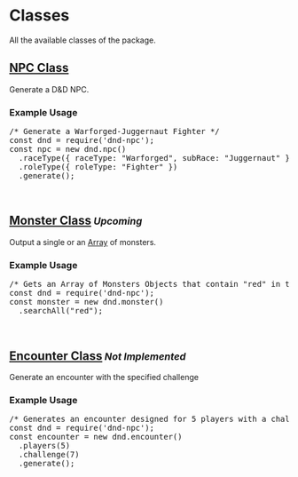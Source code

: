 <script>const page = "class"</script>

<h1 class="center title"><b>Classes</b></h1>
<p class="center">All the available classes of the package.</p>

<h2><a href="{{ site.baseurl }}/class/npc.html"><b>NPC Class</b></a></h2>
<div class="embed">
	<p>Generate a D&D NPC.</p>
	<h3>Example Usage</h3>
<pre>
<span class="comment">/* Generate a Warforged-Juggernaut Fighter */</span>
<span class="keyword">const</span> dnd <span class="require">= require</span>(<span class="string">'dnd-npc'</span>);
<span class="keyword">const</span> npc <span class="require">=</span> <span class="keyword">new</span> dnd.<span class="json">npc</span>()
  .<span class="function">raceType</span>({ <span class="json">raceType</span><span class="require">:</span> <span class="string">"Warforged"</span>, <span class="json">subRace</span><span class="require">:</span> <span class="string">"Juggernaut"</span> })
  .<span class="function">roleType</span>({ <span class="json">roleType</span><span class="require">:</span> <span class="string">"Fighter"</span> })
  .<span class="function">generate</span>();
</pre>
</div><br>

<h2><a href="{{ site.baseurl }}/class/monster.html"><b>Monster Class</b></a><small> <span class="gray"><i>Upcoming</i></span></small></h2>
<div class="embed">
	<p>Output a single or an <a href="https://developer.mozilla.org/en-US/docs/Web/JavaScript/Reference/Global_Objects/Array">Array</a> of monsters.</p>
	<h3>Example Usage</h3>
<pre>
<span class="comment">/* Gets an Array of Monsters Objects that contain "red" in their name */</span>
<span class="keyword">const</span> dnd <span class="require">= require</span>(<span class="string">'dnd-npc'</span>);
<span class="keyword">const</span> monster <span class="require">=</span> <span class="keyword">new</span> dnd.<span class="json">monster</span>()
  .<span class="function">searchAll</span>(<span class="string">"red"</span>);
</pre>
</div><br>

<h2><a href="{{ site.baseurl }}/class/encounter.html"><b>Encounter Class</b></a><small> <span class="gray"><i>Not Implemented</i></span></small></h2>
<div class="embed">
	<p>Generate an encounter with the specified challenge</p>
	<h3>Example Usage</h3>
<pre>
<span class="comment">/* Generates an encounter designed for 5 players with a challenge rating of 7 */</span>
<span class="keyword">const</span> dnd <span class="require">= require</span>(<span class="string">'dnd-npc'</span>);
<span class="keyword">const</span> encounter <span class="require">=</span> <span class="keyword">new</span> dnd.<span class="json">encounter</span>()
  .<span class="function">players</span>(<span class="bool">5</span>)
  .<span class="function">challenge</span>(<span class="bool">7</span>)
  .<span class="function">generate</span>();
</pre>
</div>
